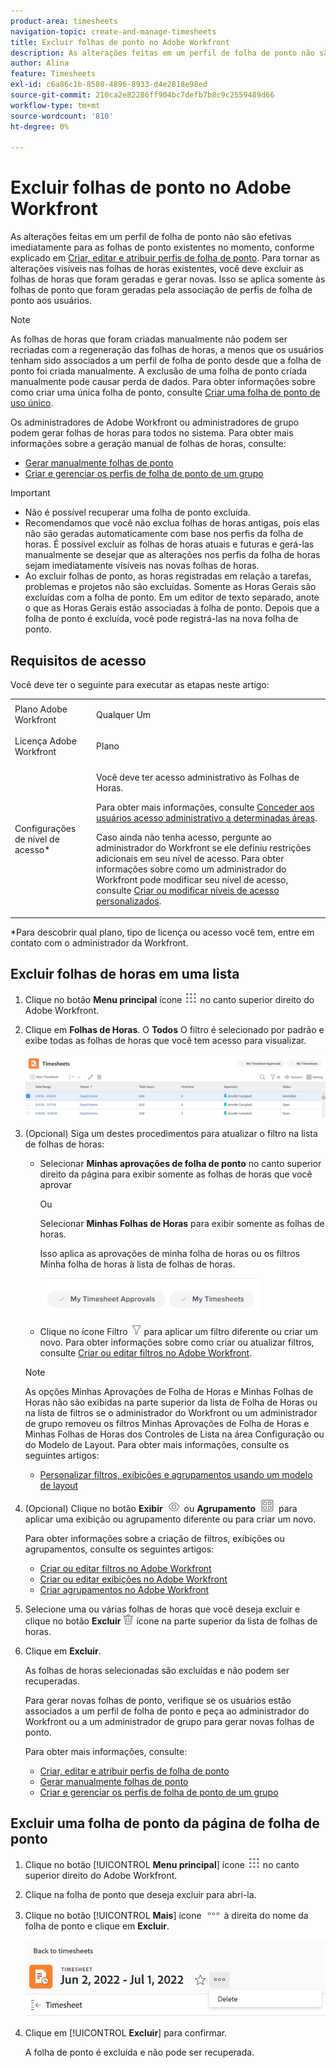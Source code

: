 ```yaml
---
product-area: timesheets
navigation-topic: create-and-manage-timesheets
title: Excluir folhas de ponto no Adobe Workfront
description: As alterações feitas em um perfil de folha de ponto não são efetivas imediatamente para as folhas de ponto existentes no momento, conforme explicado em Criar, editar e atribuir perfis de folha de ponto. Para tornar as alterações visíveis nas folhas de horas existentes, você deve excluir as folhas de horas que foram geradas e gerar novas. Isso se aplica somente às folhas de ponto que foram geradas pela associação de perfis de folha de ponto aos usuários.
author: Alina
feature: Timesheets
exl-id: c6a86c1b-8580-4896-8933-d4e2818e98ed
source-git-commit: 210ca2e82286ff904bc7defb7b8c9c2559489d66
workflow-type: tm+mt
source-wordcount: '810'
ht-degree: 0%

---
```


# Excluir folhas de ponto no Adobe Workfront

As alterações feitas em um perfil de folha de ponto não são efetivas imediatamente para as folhas de ponto existentes no momento, conforme explicado em [Criar, editar e atribuir perfis de folha de ponto](../../timesheets/create-and-manage-timesheets/create-timesheet-profiles.md). Para tornar as alterações visíveis nas folhas de horas existentes, você deve excluir as folhas de horas que foram geradas e gerar novas. Isso se aplica somente às folhas de ponto que foram geradas pela associação de perfis de folha de ponto aos usuários.

>[!NOTE]
>
>As folhas de horas que foram criadas manualmente não podem ser recriadas com a regeneração das folhas de horas, a menos que os usuários tenham sido associados a um perfil de folha de ponto desde que a folha de ponto foi criada manualmente. A exclusão de uma folha de ponto criada manualmente pode causar perda de dados. Para obter informações sobre como criar uma única folha de ponto, consulte [Criar uma folha de ponto de uso único](../../timesheets/create-and-manage-timesheets/create-tmshts.md).

Os administradores de Adobe Workfront ou administradores de grupo podem gerar folhas de horas para todos no sistema. Para obter mais informações sobre a geração manual de folhas de horas, consulte:

* [Gerar manualmente folhas de ponto](../../timesheets/create-and-manage-timesheets/manually-generate-timesheets.md)
* [Criar e gerenciar os perfis de folha de ponto de um grupo](../../administration-and-setup/manage-groups/work-with-group-objects/create-and-modify-a-groups-timesheet-profiles.md)

>[!IMPORTANT]
>
>* Não é possível recuperar uma folha de ponto excluída.
>* Recomendamos que você não exclua folhas de horas antigas, pois elas não são geradas automaticamente com base nos perfis da folha de horas. É possível excluir as folhas de horas atuais e futuras e gerá-las manualmente se desejar que as alterações nos perfis da folha de horas sejam imediatamente visíveis nas novas folhas de horas.
>* Ao excluir folhas de ponto, as horas registradas em relação a tarefas, problemas e projetos não são excluídas. Somente as Horas Gerais são excluídas com a folha de ponto. Em um editor de texto separado, anote o que as Horas Gerais estão associadas à folha de ponto. Depois que a folha de ponto é excluída, você pode registrá-las na nova folha de ponto.
>


## Requisitos de acesso

Você deve ter o seguinte para executar as etapas neste artigo:

<table style="table-layout:auto"> 
 <col> 
 <col> 
 <tbody> 
  <tr> 
   <td role="rowheader">Plano Adobe Workfront</td> 
   <td> <p>Qualquer Um</p> </td> 
  </tr> 
  <tr> 
   <td role="rowheader">Licença Adobe Workfront</td> 
   <td> <p>Plano </p> </td> 
  </tr> 
  <tr> 
   <td role="rowheader">Configurações de nível de acesso*</td> 
   <td> <p>Você deve ter acesso administrativo às Folhas de Horas. </p> <p>Para obter mais informações, consulte <a href="../../administration-and-setup/add-users/configure-and-grant-access/grant-users-admin-access-certain-areas.md" class="MCXref xref">Conceder aos usuários acesso administrativo a determinadas áreas</a>.</p> <p>Caso ainda não tenha acesso, pergunte ao administrador do Workfront se ele definiu restrições adicionais em seu nível de acesso. Para obter informações sobre como um administrador do Workfront pode modificar seu nível de acesso, consulte <a href="../../administration-and-setup/add-users/configure-and-grant-access/create-modify-access-levels.md" class="MCXref xref">Criar ou modificar níveis de acesso personalizados</a>.</p> </td> 
  </tr> 
 </tbody> 
</table>

*Para descobrir qual plano, tipo de licença ou acesso você tem, entre em contato com o administrador da Workfront.

## Excluir folhas de horas em uma lista

1. Clique no botão **Menu principal** ícone ![](assets/main-menu-icon.png) no canto superior direito do Adobe Workfront.

1. Clique em **Folhas de Horas**. O **Todos** O filtro é selecionado por padrão e exibe todas as folhas de horas que você tem acesso para visualizar.

   ![](assets/timesheet-list-one-timesheet-selected-nwe-350x70.png)

1. (Opcional) Siga um destes procedimentos para atualizar o filtro na lista de folhas de horas:

   * Selecionar **Minhas aprovações de folha de ponto** no canto superior direito da página para exibir somente as folhas de horas que você aprovar

      Ou

      Selecionar **Minhas Folhas de Horas** para exibir somente as folhas de horas.

      Isso aplica as aprovações de minha folha de horas ou os filtros Minha folha de horas à lista de folhas de horas.

      ![](assets/my-timesheet-approvals-my-timesheets-pills-on-timesheets-list-nwe-350x58.png)

   * Clique no ícone Filtro ![](assets/filter-nwepng.png) para aplicar um filtro diferente ou criar um novo. Para obter informações sobre como criar ou atualizar filtros, consulte [Criar ou editar filtros no Adobe Workfront](../../reports-and-dashboards/reports/reporting-elements/create-filters.md).
   >[!NOTE]
   As opções Minhas Aprovações de Folha de Horas e Minhas Folhas de Horas não são exibidas na parte superior da lista de Folha de Horas ou na lista de filtros se o administrador do Workfront ou um administrador de grupo removeu os filtros Minhas Aprovações de Folha de Horas e Minhas Folhas de Horas dos Controles de Lista na área Configuração ou do Modelo de Layout. Para obter mais informações, consulte os seguintes artigos:
   * [Personalizar filtros, exibições e agrupamentos usando um modelo de layout](../../administration-and-setup/customize-workfront/use-layout-templates/customize-fvg-list-controls-layout-template.md)


1. (Opcional) Clique no botão **Exibir** ![](assets/view-icon.png) ou **Agrupamento** ![](assets/grouping.png) para aplicar uma exibição ou agrupamento diferente ou para criar um novo.

   Para obter informações sobre a criação de filtros, exibições ou agrupamentos, consulte os seguintes artigos:

   * [Criar ou editar filtros no Adobe Workfront](../../reports-and-dashboards/reports/reporting-elements/create-filters.md)
   * [Criar ou editar exibições no Adobe Workfront](../../reports-and-dashboards/reports/reporting-elements/create-edit-views.md)
   * [Criar agrupamentos no Adobe Workfront](../../reports-and-dashboards/reports/reporting-elements/create-groupings.md)

1. Selecione uma ou várias folhas de horas que você deseja excluir e clique no botão **Excluir**  ![](assets/delete.png) ícone na parte superior da lista de folhas de horas.

1. Clique em **Excluir**.

   As folhas de horas selecionadas são excluídas e não podem ser recuperadas.

   Para gerar novas folhas de ponto, verifique se os usuários estão associados a um perfil de folha de ponto e peça ao administrador do Workfront ou a um administrador de grupo para gerar novas folhas de ponto.

   Para obter mais informações, consulte:

   * [Criar, editar e atribuir perfis de folha de ponto](../../timesheets/create-and-manage-timesheets/create-timesheet-profiles.md)
   * [Gerar manualmente folhas de ponto](../../timesheets/create-and-manage-timesheets/manually-generate-timesheets.md)
   * [Criar e gerenciar os perfis de folha de ponto de um grupo](../../administration-and-setup/manage-groups/work-with-group-objects/create-and-modify-a-groups-timesheet-profiles.md)

## Excluir uma folha de ponto da página de folha de ponto

1. Clique no botão [!UICONTROL **Menu principal**] ícone ![](assets/main-menu-icon.png) no canto superior direito do Adobe Workfront.
1. Clique na folha de ponto que deseja excluir para abri-la.
1. Clique no botão [!UICONTROL **Mais**] ícone ![](assets/more-icon.png) à direita do nome da folha de ponto e clique em **Excluir**.

   ![Excluir folha de ponto da página de folha de ponto](assets/delete-timesheet-from-timesheet-page.png)
1. Clique em [!UICONTROL **Excluir**] para confirmar.

   A folha de ponto é excluída e não pode ser recuperada.
